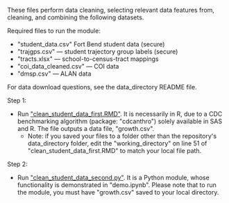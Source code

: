 These files perform data cleaning, selecting relevant data features from, cleaning, and combining the following datasets.

Required files to run the module:
   - "student_data.csv" Fort Bend student data (secure)
   - "trajgps.csv" — student trajectory group labels (secure)
   - "tracts.xlsx" — school-to-census-tract mappings
   - "coi_data_cleaned.csv" — COI data
   - "dmsp.csv" — ALAN data

   For data download questions, see the data_directory README file.

Step 1:
  * Run ["clean_student_data_first.RMD"](./clean_student_data_first.RMD). It is necessarily in R, due to a CDC benchmarking algorithm (package: "cdcanthro") solely available in SAS and R.  The file outputs a data file, "growth.csv".
     * Note: if you saved your files to a folder other than the repository's data_directory folder, edit the "working_directory" on line 51 of "clean_student_data_first.RMD" to match your local file path.

Step 2:
  * Run ["clean_student_data_second.py"](./clean_student_data_second.py). It is a Python module, whose functionality is demonstrated in "demo.ipynb". Please note that to run the module, you must have "growth.csv" saved to your local directory.
